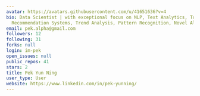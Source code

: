 ```yaml
---
avatar: https://avatars.githubusercontent.com/u/41651636?v=4
bio: Data Scientist | with exceptional focus on NLP, Text Analytics, Topic Modelling,
  Recommendation Systems, Trend Analysis, Pattern Recognition, Novel Algorithms
email: pek.alpha@gmail.com
followers: 12
following: 31
forks: null
login: im-pek
open_issues: null
public_repos: 41
stars: 2
title: Pek Yun Ning
user_type: User
website: https://www.linkedin.com/in/pek-yunning/
---
```

